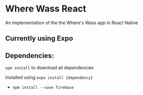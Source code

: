 # Where Wass React
An implementation of the the Where's Wass app in React Native
## Currently using Expo

## Dependencies:
`npm install` to download all dependencies

Installed using `expo install {dependency}`

- `npm install --save firebase`


